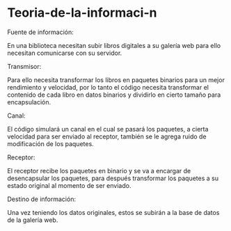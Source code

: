 # Teoria-de-la-informaci-n

Fuente de información: 

En una biblioteca necesitan subir  libros digitales a su galería web para ello necesitan comunicarse con su servidor.

Transmisor:

Para ello necesita transformar los libros en paquetes binarios para un mejor rendimiento y velocidad, por lo tanto el código necesita transformar el contenido de cada libro en datos binarios y dividirlo en cierto tamaño para encapsulación.

Canal:

El código simulará un canal en el cual se pasará los paquetes, a cierta velocidad para ser enviado al receptor, también se le agrega ruido de modificación de los paquetes.

Receptor:

El receptor recibe los paquetes en binario y se va a encargar de desencapsular los paquetes, para después transformar los paquetes a su estado original al momento de ser enviado.

Destino de información:

Una vez teniendo los datos originales, estos se subirán a la base de datos de la galería web.
